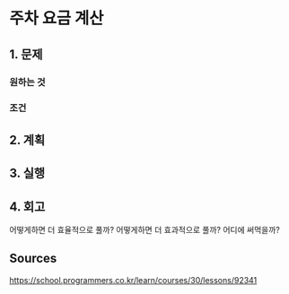 # 주차 요금 계산

## 1. 문제

### 원하는 것

### 조건

## 2. 계획

## 3. 실행

## 4. 회고

어떻게하면 더 효율적으로 풀까?
어떻게하면 더 효과적으로 풀까?
어디에 써먹을까?

## Sources

https://school.programmers.co.kr/learn/courses/30/lessons/92341
